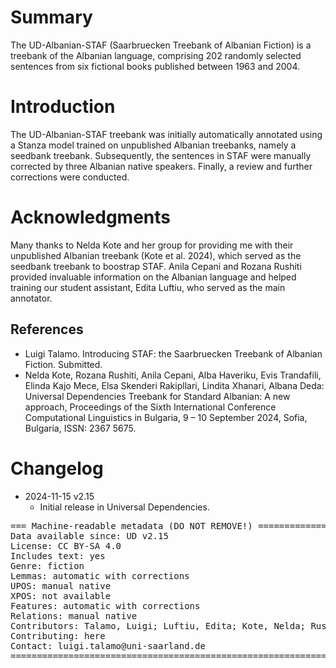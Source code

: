 # Summary

The UD-Albanian-STAF (Saarbruecken Treebank of Albanian Fiction) is a treebank of the Albanian language, comprising 202 randomly selected sentences from six fictional books published between 1963 and 2004.

# Introduction

The UD-Albanian-STAF treebank was initially automatically annotated using a Stanza model trained on unpublished Albanian treebanks, namely a seedbank treebank. Subsequently, the sentences in STAF were manually corrected by three Albanian native speakers. Finally, a review and further corrections were conducted.

# Acknowledgments

Many thanks to Nelda Kote and her group for providing me with their unpublished Albanian treebank (Kote et al. 2024), which served as the seedbank treebank to boostrap STAF. Anila Cepani and Rozana Rushiti provided invaluable information on the Albanian language and helped training our student assistant, Edita Luftiu, who served as the main annotator.

## References

* Luigi Talamo. Introducing STAF: the Saarbruecken Treebank of Albanian Fiction. Submitted.
* Nelda Kote, Rozana Rushiti, Anila Cepani, Alba Haveriku, Evis Trandafili, Elinda Kajo Mece, Elsa Skenderi Rakipllari, Lindita Xhanari, Albana Deda: Universal Dependencies Treebank for Standard Albanian: A new approach, Proceedings of the Sixth International Conference Computational Linguistics in Bulgaria, 9 – 10 September 2024, Sofia, Bulgaria, ISSN: 2367 5675.


# Changelog

* 2024-11-15 v2.15
  * Initial release in Universal Dependencies.


<pre>
=== Machine-readable metadata (DO NOT REMOVE!) ================================
Data available since: UD v2.15
License: CC BY-SA 4.0
Includes text: yes
Genre: fiction
Lemmas: automatic with corrections
UPOS: manual native
XPOS: not available
Features: automatic with corrections
Relations: manual native
Contributors: Talamo, Luigi; Luftiu, Edita; Kote, Nelda; Rushiti, Rozana; Cepani, Anila
Contributing: here
Contact: luigi.talamo@uni-saarland.de
===============================================================================
</pre>
